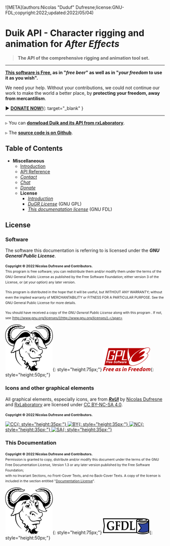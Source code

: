 ![META](authors:Nicolas "Duduf" Dufresne;license:GNU-FDL;copyright:2022;updated:2022/05/04)

# Duik API - Character rigging and animation for *After Effects*

> **The API of the comprehensive rigging and animation tool set.**

____

**[This software is Free](license.md), as in "_free beer_" as well as in "_your freedom_ to use it as you wish".**

We need your help. Without your contributions, we could not continue our work to make the world a better place, by **protecting your freedom, away from mercantilism**.

► [**DONATE NOW!**](http://donate.rxlab.info){: target="_blank" }

____

▹ You can [**donwload Duik and its API from rxLaboratory**](http://rxlaboratory.org/tools/duik).

▹ The [**source code is on Github**](https://github.com/RxLaboratory/Duik).

## Table of Contents

- **Miscellaneous**
    - [Introduction](introduction.md)
    - [API Reference](reference/index.html)
    - [*Contact*](http://contact.rxlab.info)
    - [*Chat*](http://chat.rxlab.info)
    - [*Donate*](http://donate.rxlab.info)
    - **License**
        - [*Introduction*](license.md)
        - [*DuGR License*](gnu-gpl.md) (GNU GPL)
        - [*This documenatation license*](gnu-fdl.md) (GNU FDL)

## License

### Software

The software this documentation is referring to is licensed under the ***GNU General Public License***.

<span style="font-size:0.75em;">**Copyright © 2022 Nicolas Dufresne and Contributors.**  
This program is free software; you can redistribute them and/or modify them under the terms of the GNU General Public License as published by the Free Software Foundation; either version 3 of the License, or (at your option) any later version.</span>

<span style="font-size:0.75em;">This program is distributed in the hope that it will be useful, but WITHOUT ANY WARRANTY; without even the implied warranty of MERCHANTABILITY or FITNESS FOR A PARTICULAR PURPOSE. See the GNU General Public License for more details.</span>

<span style="font-size:0.75em;">You should have received a copy of the *GNU General Public License* along with this program . If not, see [http://www.gnu.org/licenses/](http://www.gnu.org/licenses/).</span>

![GNU](img/licenses/gnu.png){: style="height:75px;"} ![GPL3](img/licenses/gplv3.png){: style="height:50px;"}

### Icons and other graphical elements

All graphical elements, especially icons, are from [***RxUI***](http://rxui.rxlab.io) by [Nicolas Dufresne](http://duduf.com) and [RxLaboratory](https://rxlaboratory.org) are licensed under [CC BY-NC-SA 4.0](https://creativecommons.org/licenses/by-nc-sa/4.0/).

<span style="font-size:0.75em;">**Copyright © 2022 Nicolas Dufresne and Contributors.**

[![CC](https://mirrors.creativecommons.org/presskit/icons/cc.svg){: style="height:35px;"} ![BY](https://mirrors.creativecommons.org/presskit/icons/by.svg){: style="height:35px;"} ![NC](https://mirrors.creativecommons.org/presskit/icons/nc.svg){: style="height:35px;"} ![SA](https://mirrors.creativecommons.org/presskit/icons/sa.svg){: style="height:35px;"}](https://creativecommons.org/licenses/by-nc-sa/4.0/)

### This Documentation

<span style="font-size:0.75em;">**Copyright © 2022 Nicolas Dufresne and Contributors.**  
Permission is granted to copy, distribute and/or modify this document under the terms of the GNU Free Documentation License, Version 1.3 or any later version published by the Free Software Foundation;  
with no Invariant Sections, no Front-Cover Texts, and no Back-Cover Texts.
A copy of the license is included in the section entitled "[Documentation License](gnu-fdl.md)".</span>

![GNU](img/licenses/gnu.png){: style="height:75px;"} ![GFDL](img/licenses/gfdl-logo.png){: style="height:50px;"}

